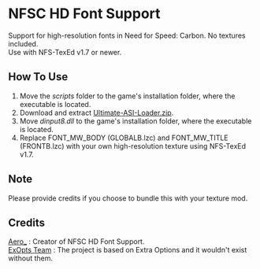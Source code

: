 # NFSC HD Font Support
Support for high-resolution fonts in Need for Speed: Carbon. No textures included.  
Use with NFS-TexEd v1.7 or newer.

## How To Use
1. Move the *scripts* folder to the game's installation folder, where the executable is located.
2. Download and extract [Ultimate-ASI-Loader.zip](https://github.com/ThirteenAG/Ultimate-ASI-Loader/releases).
3. Move *dinput8.dll* to the game's installation folder, where the executable is located.
4. Replace FONT_MW_BODY (GLOBALB.lzc) and FONT_MW_TITLE (FRONTB.lzc) with your own high-resolution texture using NFS-TexEd v1.7.

## Note
Please provide credits if you choose to bundle this with your texture mod.

 ## Credits
[Aero_](https://github.com/AeroWidescreen) : Creator of NFSC HD Font Support.  
[ExOpts Team](https://github.com/ExOptsTeam) : The project is based on Extra Options and it wouldn't exist without them.